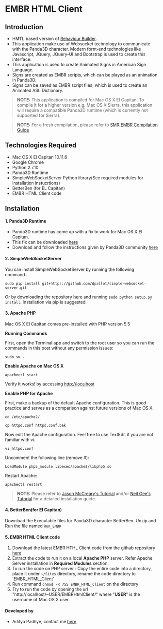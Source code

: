 # EMBR HTML Client

## Introduction
* HMTL based version of [Behaviour Builder](https://github.com/alexisheloir/EMBOTS).
* This application make use of Websocket technology to communicate with the Panda3D character. Modern fornt-end technologies like Javascript, JQuery, JQuery-UI and Bootstrap is used to create this interface.
* This application is used to create Animated Signs in American Sign Language.
* Signs are created as EMBR scripts, which can be played as an animation in Panda3D.
* Signs can be saved as EMBR script files, which is used to create an Animated ASL Dictionary.

> __NOTE:__ This application is compiled for Mac OS X El Capitan. To compile it for a higher version e.g. Mac OS X Sierra, this application will require a compatible Panda3D runtime (which is currently not supported for Sierra).

> __NOTE:__ For a fresh compilation, please refer to [SMR EMBR Compilation Guide](smr_embr_compilation-guide/SMR_EMBR_Compilation_Guide.docx)

	
## Technologies Required

* Mac OS X El Capitan 10.11.6
* Google Chrome
* Python 2.7.10
* Panda3D Runtime
* SimpleWebSocketServer Python library(See required modules for installation instucrtions)
* BetterBen (for EL Capitan)
* EMBR HTML Client code

## Installation

#### 1. Panda3D Runtime
* Panda3D runtime has come up with a fix to work for Mac OS X El Capitan.
* This fix can be downloaded [here](http://buildbot.panda3d.org/downloads/828fe2af88adfade885ee468c32c87464e989048/Panda3D-Runtime-1.0.4-828fe2a.dmg)
* Download and follow the instructions given by Panda3D community [here](https://www.panda3d.org/blog/update-for-mac-os-x-el-capitan/)
    
#### 2. SimpleWebSocketServer

You can install SimpleWebSocketServer by running the following command...

`sudo pip install git+https://github.com/dpallot/simple-websocket-server.git`

Or by downloading the repository [here](https://github.com/dpallot/simple-websocket-server.git) and running `sudo python setup.py install`.
Installation via pip is suggested.

#### 3. Apache PHP

Mac OS X El Capitan comes pre-installed with PHP version 5.5 

__Running Commands__

First, open the Terminal app and switch to the root user so you can run the commands in this post without any permission issues:

`sudo su -`

__Enable Apache on Mac OS X__

`apachectl start`

Verify It works! by accessing [http://localhost](http://localhost)

__Enable PHP for Apache__

First, make a backup of the default Apache configuration. This is good practice and serves as a comparison against future versions of Mac OS X.

`cd /etc/apache2/`

`cp httpd.conf httpd.conf.bak`

Now edit the Apache configuration. Feel free to use TextEdit if you are not familiar with vi.

`vi httpd.conf`

Uncomment the following line (remove #):

`LoadModule php5_module libexec/apache2/libphp5.so`

Restart Apache:

`apachectl restart`

> __NOTE:__ Please refer to [Jason McCreary's Tutorial](https://jason.pureconcepts.net/2015/10/install-apache-php-mysql-mac-os-x-el-capitan/) and/or [Neil Gee's Tutorial](https://coolestguidesontheplanet.com/get-apache-mysql-php-and-phpmyadmin-working-on-osx-10-11-el-capitan/) for a detailed installation guide.

#### 4. BetterBen(for El Capitan)
Download the Executable files for Panda3D character BetterBen.
Unzip and Run the file named `Run_EMBR`
	
#### 5. EMBR HTML Client code

1. Download the latest EMBR HTHL Client code from the github repository [here](https://github.com/adityapadhye1507/EMBR-HTML-Client)
2. Extract the code to run it on a local __Apache PHP__ server. Refer Apache Server installation in __Required Modules__ section.
3. To run the code on PHP server : Copy the entire code into a directory, place it under `~/Sites` directory, rename the code directory to 'EMBR_HTML_Client'
4. Run command `chmod -R 755 EMBR_HTML_Client` on the directory
5. Try to run the code by opening the url "http://localhost/~USER/EMBRHtmlClient/" where "__USER__" is the username of Mac OS X user. 
	
#### Developed by
* Aditya Padhye, contact me [here](mailto:adityapadhye1507@gmail.com)
